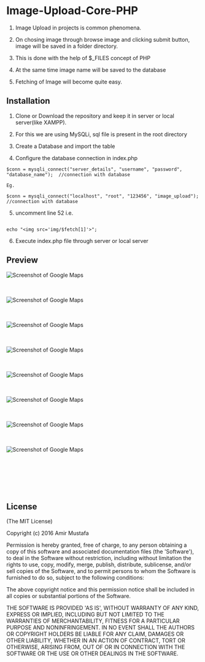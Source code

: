# Image-Upload-Core-PHP

1. Image Upload in projects is common phenomena.

2. On chosing image through browse image and clicking submit button, image will be saved in a folder directory.

3. This is done with the help of $_FILES concept of PHP

4. At the same time image name will be saved to the database

5. Fetching of Image will become quite easy.  

## Installation
1. Clone or Download the repository and keep it in server or local server(like XAMPP).

2. For this we are using MySQLi, sql file is present in the root directory

3. Create a Database and import the table

4. Configure the database connection in index.php

```
$conn = mysqli_connect("server_details", "username", "password", "database_name");  //connection with database

Eg. 

$conn = mysqli_connect("localhost", "root", "123456", "image_upload");  //connection with database

```

5.  uncomment line 52 i.e.  

```

echo "<img src='img/$fetch[1]'>"; 

```

6. Execute index.php file through server or local server

  
## Preview


![Screenshot of Google Maps ](https://cloud.githubusercontent.com/assets/15896579/25443295/0d1e0fe2-2ac5-11e7-9718-49b1c084e4e7.png?raw=true "Screenshot of Google Maps")
<br/><br/><br/>

![Screenshot of Google Maps ](https://cloud.githubusercontent.com/assets/15896579/25443298/1112de70-2ac5-11e7-9a04-8d7523d4ab99.png?raw=true "Screenshot of Google Maps")
<br/><br/><br/>

![Screenshot of Google Maps ](https://cloud.githubusercontent.com/assets/15896579/25443308/14fa29d0-2ac5-11e7-9b12-dc01184bde67.png?raw=true "Screenshot of Google Maps")
<br/><br/><br/>

![Screenshot of Google Maps ](https://cloud.githubusercontent.com/assets/15896579/25443272/fabc62b8-2ac4-11e7-8b2e-8dc799c425e6.png?raw=true "Screenshot of Google Maps")
<br/><br/><br/>

![Screenshot of Google Maps ](https://cloud.githubusercontent.com/assets/15896579/25443278/fe92006e-2ac4-11e7-9b87-7ca0941a7f4b.png?raw=true "Screenshot of Google Maps")
<br/><br/><br/>

![Screenshot of Google Maps ](https://cloud.githubusercontent.com/assets/15896579/25443282/01b2b928-2ac5-11e7-848e-8b049060fda4.png?raw=true "Screenshot of Google Maps")
<br/><br/><br/>

![Screenshot of Google Maps ](https://cloud.githubusercontent.com/assets/15896579/25443287/04f36e02-2ac5-11e7-9e07-9536df0b04a8.png?raw=true "Screenshot of Google Maps")
<br/><br/><br/>

![Screenshot of Google Maps ](https://cloud.githubusercontent.com/assets/15896579/25443291/09032190-2ac5-11e7-97fb-a9150e6b3a56.png?raw=true "Screenshot of Google Maps")
<br/><br/><br/>


<br/><br/><br/>




## License

(The MIT License)

Copyright (c) 2016 Amir Mustafa

Permission is hereby granted, free of charge, to any person obtaining
a copy of this software and associated documentation files (the
'Software'), to deal in the Software without restriction, including
without limitation the rights to use, copy, modify, merge, publish,
distribute, sublicense, and/or sell copies of the Software, and to
permit persons to whom the Software is furnished to do so, subject to
the following conditions:

The above copyright notice and this permission notice shall be
included in all copies or substantial portions of the Software.

THE SOFTWARE IS PROVIDED 'AS IS', WITHOUT WARRANTY OF ANY KIND,
EXPRESS OR IMPLIED, INCLUDING BUT NOT LIMITED TO THE WARRANTIES OF
MERCHANTABILITY, FITNESS FOR A PARTICULAR PURPOSE AND NONINFRINGEMENT.
IN NO EVENT SHALL THE AUTHORS OR COPYRIGHT HOLDERS BE LIABLE FOR ANY
CLAIM, DAMAGES OR OTHER LIABILITY, WHETHER IN AN ACTION OF CONTRACT,
TORT OR OTHERWISE, ARISING FROM, OUT OF OR IN CONNECTION WITH THE
SOFTWARE OR THE USE OR OTHER DEALINGS IN THE SOFTWARE.

